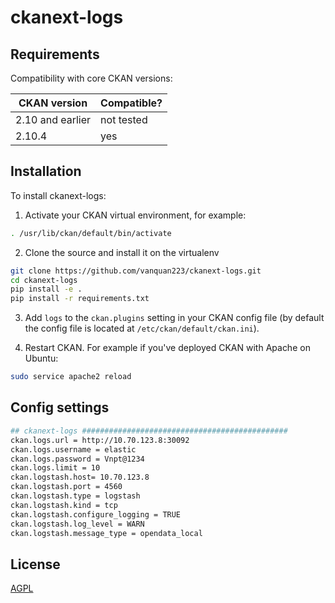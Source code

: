 # ckanext-logs

## Requirements
Compatibility with core CKAN versions:

| CKAN version    | Compatible?   |
| --------------- | ------------- |
| 2.10 and earlier| not tested    |
| 2.10.4          | yes           |

## Installation
To install ckanext-logs:

1. Activate your CKAN virtual environment, for example:
```bash
. /usr/lib/ckan/default/bin/activate
```

2. Clone the source and install it on the virtualenv
```bash
git clone https://github.com/vanquan223/ckanext-logs.git
cd ckanext-logs
pip install -e .
pip install -r requirements.txt
```

3. Add `logs` to the `ckan.plugins` setting in your CKAN
   config file (by default the config file is located at
   `/etc/ckan/default/ckan.ini`).

4. Restart CKAN. For example if you've deployed CKAN with Apache on Ubuntu:
```bash
sudo service apache2 reload
```

## Config settings
```bash
## ckanext-logs ##############################################
ckan.logs.url = http://10.70.123.8:30092
ckan.logs.username = elastic
ckan.logs.password = Vnpt@1234
ckan.logs.limit = 10
ckan.logstash.host= 10.70.123.8
ckan.logstash.port = 4560
ckan.logstash.type = logstash
ckan.logstash.kind = tcp
ckan.logstash.configure_logging = TRUE
ckan.logstash.log_level = WARN
ckan.logstash.message_type = opendata_local
```

## License

[AGPL](https://www.gnu.org/licenses/agpl-3.0.en.html)
